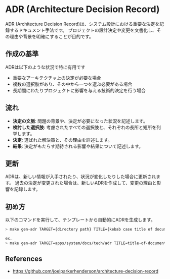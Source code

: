# ADR (Architecture Decision Record)
ADR (Architecture Decision Record)は、システム設計における重要な決定を記録するドキュメント手法です。
プロジェクトの設計決定や変更を文書化し、その理由や背景を明確にすることが目的です。

## 作成の基準
ADRは以下のような状況で特に有用です

- 重要なアーキテクチャ上の決定が必要な場合
- 複数の選択肢があり、その中から一つを選ぶ必要がある場合
- 長期間にわたりプロジェクトに影響を与える技術的決定を行う場合

## 流れ
- **決定の文脈**: 問題の背景や、決定が必要になった状況を記述します。
- **検討した選択肢**: 考慮されたすべての選択肢と、それぞれの長所と短所を列挙します。
- **決定**: 選ばれた解決策と、その理由を詳述します。
- **結果**: 決定がもたらす期待される影響や結果について記述します。

## 更新
ADRは、新しい情報が入手されたり、状況が変化したりした場合に更新されます。
過去の決定が変更された場合は、新しいADRを作成して、変更の理由と影響を記録します。

## 初め方
以下のコマンドを実行して、テンプレートから自動的にADRを生成します。

```bash
> make gen-adr TARGET={directory path} TITLE={kebab case title of document}

ex.
> make gen-adr TARGET=apps/system/docs/tech/adr TITLE=title-of-document
```

## References

- https://github.com/joelparkerhenderson/architecture-decision-record
